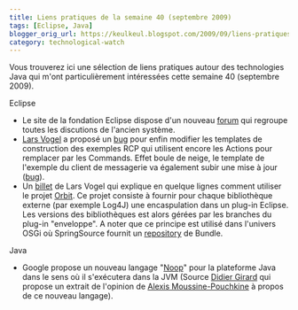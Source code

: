 ```yaml
---
title: Liens pratiques de la semaine 40 (septembre 2009)
tags: [Eclipse, Java]
blogger_orig_url: https://keulkeul.blogspot.com/2009/09/liens-pratiques-de-la-semaine_27.html
category: technological-watch
---
```


Vous trouverez ici une sélection de liens pratiques autour des technologies Java qui m'ont particulièrement intéressées cette semaine 40 (septembre 2009).

Eclipse

* Le site de la fondation Eclipse dispose d'un nouveau [forum](http://www.eclipse.org/forums) qui regroupe toutes les discutions de l'ancien système.
* [Lars Vogel](http://www.vogella.de/blog/2009/09/23/pde-templates-commands/) a proposé un [bug](https://bugs.eclipse.org/bugs/show_bug.cgi?id=265231) pour enfin modifier les templates de construction des exemples RCP qui utilisent encore les Actions pour remplacer par les Commands. Effet boule de neige, le template de l'exemple du client de messagerie va également subir une mise à jour ([bug](https://bugs.eclipse.org/bugs/show_bug.cgi?id=253105)).
* Un [billet](http://www.vogella.de/blog/2009/09/21/eclipse-plugin-libraries/) de Lars Vogel qui explique en quelque lignes comment utiliser le projet [Orbit](http://www.eclipse.org/orbit/). Ce projet consiste à fournir pour chaque bibliothèque externe (par exemple Log4J) une encaspulation dans un plug-in Eclipse. Les versions des bibliothèques est alors gérées par les branches du plug-in "enveloppe". A noter que ce principe est utilisé dans l'univers OSGi où SpringSource fournit un [repository](http://www.springsource.com/repository/app/) de Bundle.  

Java

* Google propose un nouveau langage "[Noop](http://code.google.com/p/noop/)" pour la plateforme Java dans le sens où il s'exécutera dans la JVM (Source [Didier Girard](http://www.application-servers.com/post/2009/09/24/Noop%2C-by-Google) qui propose un extrait de l'opinion de [Alexis Moussine-Pouchkine](http://blogs.sun.com/alexismp/) à propos de ce nouveau langage).